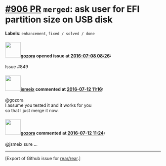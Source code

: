 [\#906 PR](https://github.com/rear/rear/pull/906) `merged`: ask user for EFI partition size on USB disk
=======================================================================================================

**Labels**: `enhancement`, `fixed / solved / done`

#### <img src="https://avatars.githubusercontent.com/u/12116358?u=1c5ba9dcee5ca3082f03029a7fbe647efd30eb49&v=4" width="50">[gozora](https://github.com/gozora) opened issue at [2016-07-08 08:26](https://github.com/rear/rear/pull/906):

Issue \#849

#### <img src="https://avatars.githubusercontent.com/u/1788608?u=925fc54e2ce01551392622446ece427f51e2f0ce&v=4" width="50">[jsmeix](https://github.com/jsmeix) commented at [2016-07-12 11:16](https://github.com/rear/rear/pull/906#issuecomment-232011034):

@gozora  
I assume you tested it and it works for you  
so that I just merge it now.

#### <img src="https://avatars.githubusercontent.com/u/12116358?u=1c5ba9dcee5ca3082f03029a7fbe647efd30eb49&v=4" width="50">[gozora](https://github.com/gozora) commented at [2016-07-12 11:24](https://github.com/rear/rear/pull/906#issuecomment-232013850):

@jsmeix sure ...

------------------------------------------------------------------------

\[Export of Github issue for
[rear/rear](https://github.com/rear/rear).\]
